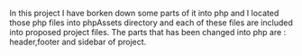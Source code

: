 In this project I have borken down some parts of it into php and I located those php files into phpAssets directory and each of these files are included into proposed project files.
The parts that has been changed into php are : header,footer and sidebar of project.
